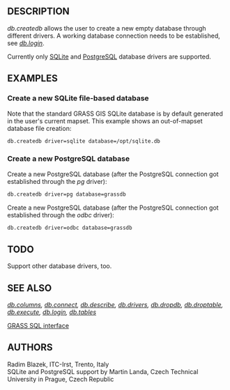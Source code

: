 ## DESCRIPTION

*db.createdb* allows the user to create a new empty database through
different drivers. A working database connection needs to be
established, see *[db.login](db.login.md)*.

Currently only [SQLite](grass-sqlite.md) and [PostgreSQL](grass-pg.md)
database drivers are supported.

## EXAMPLES

### Create a new SQLite file-based database

Note that the standard GRASS GIS SQLite database is by default generated
in the user's current mapset. This example shows an out-of-mapset
database file creation:

```sh
db.createdb driver=sqlite database=/opt/sqlite.db
```

### Create a new PostgreSQL database

Create a new PostgreSQL database (after the PostgreSQL connection got
established through the *pg* driver):

```sh
db.createdb driver=pg database=grassdb
```

Create a new PostgreSQL database (after the PostgreSQL connection got
established through the *odbc* driver):

```sh
db.createdb driver=odbc database=grassdb
```

## TODO

Support other database drivers, too.

## SEE ALSO

*[db.columns](db.columns.md), [db.connect](db.connect.md),
[db.describe](db.describe.md), [db.drivers](db.drivers.md),
[db.dropdb](db.dropdb.md), [db.droptable](db.droptable.md),
[db.execute](db.execute.md), [db.login](db.login.md),
[db.tables](db.tables.md)*

[GRASS SQL interface](sql.md)

## AUTHORS

Radim Blazek, ITC-Irst, Trento, Italy  
SQLite and PostgreSQL support by Martin Landa, Czech Technical
University in Prague, Czech Republic
